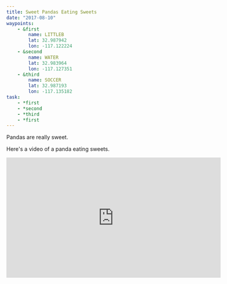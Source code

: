 ```yaml
---
title: Sweet Pandas Eating Sweets
date: "2017-08-10"
waypoints:
    - &first
        name: LITTLEB
        lat: 32.987942
        lon: -117.122224
    - &second
        name: WATER
        lat: 32.983964
        lon: -117.127351
    - &third
        name: SOCCER
        lat: 32.987193
        lon: -117.135182
task:
    - *first
    - *second
    - *third
    - *first
---
```


Pandas are really sweet.

Here's a video of a panda eating sweets.

<iframe width="560" height="315" src="https://www.youtube.com/embed/4n0xNbfJLR8" frameborder="0" allowfullscreen></iframe>
